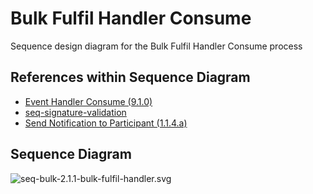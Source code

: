 # Bulk Fulfil Handler Consume

Sequence design diagram for the Bulk Fulfil Handler Consume process

## References within Sequence Diagram

* [Event Handler Consume (9.1.0)](../../central-event-processor/9.1.0-event-handler-placeholder.md)
* [seq-signature-validation](../../central-event-processor/signature-validation.md)
* [Send Notification to Participant (1.1.4.a)](1.1.4.a-send-notification-to-participant.md)

## Sequence Diagram

![seq-bulk-2.1.1-bulk-fulfil-handler.svg](../assets/diagrams/sequence/seq-bulk-2.1.1-bulk-fulfil-handler.svg)
